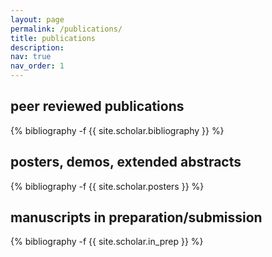 ```yaml
---
layout: page
permalink: /publications/
title: publications
description:
nav: true
nav_order: 1
---
```


<!-- _pages/publications.md -->

## peer reviewed publications

<div class="publications">

{% bibliography -f {{ site.scholar.bibliography }} %}

</div>

## posters, demos, extended abstracts

<div class="publications">

{% bibliography -f {{ site.scholar.posters }} %}

</div>

## manuscripts in preparation/submission

<div class="publications">

{% bibliography -f {{ site.scholar.in_prep }} %}

</div>
